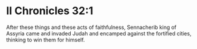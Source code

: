 # II Chronicles 32:1

After these things and these acts of faithfulness, Sennacherib king of Assyria came and invaded Judah and encamped against the fortified cities, thinking to win them for himself.
